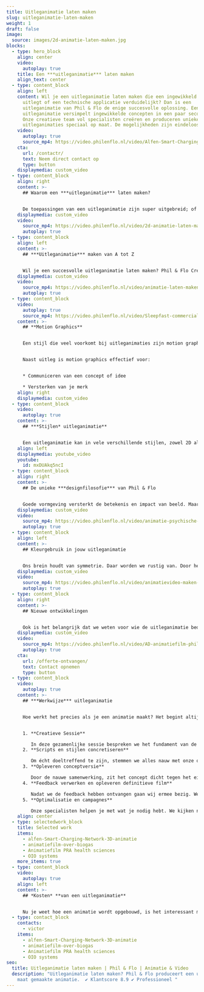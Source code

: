 ```yaml
---
title: Uitleganimatie laten maken
slug: uitleganimatie-laten-maken
weight: 1
draft: false
image:
  source: images/2d-animatie-laten-maken.jpg
blocks:
  - type: hero_block
    align: center
    video:
      autoplay: true
    title: Een ***uitleganimatie*** laten maken
    align_text: center
  - type: content_block
    align: left
    content: Wil je een uitleganimatie laten maken die een ingewikkeld proces
      uitlegt of een technische applicatie verduidelijkt? Dan is een
      uitleganimatie van Phil & Flo de enige succesvolle oplossing. Een
      uitleganimatie versimpelt ingewikkelde concepten in een paar seconden.
      Onze creatieve team vol specialisten creëren en produceren unieke
      uitleganimaties speciaal op maat. De mogelijkheden zijn eindeloos.
    video:
      autoplay: true
      source_mp4: https://video.philenflo.nl/video/Alfen-Smart-Charging-Network-Philenflo.mp4
    cta:
      url: /contactr/
      text: Neem direct contact op
      type: button
    displaymedia: custom_video
  - type: content_block
    align: right
    content: >-
      ## Waarom een ***uitleganimatie*** laten maken?


      De toepassingen van een uitleganimatie zijn super uitgebreid; of het nu gaat om het communiceren van een ingewikkelde boodschap of het verduidelijken van een product of dienst. Wij maken door middel van onze unieke uitleganimaties op een laagdrempelige en vooral heldere manier inzichtelijk wat jij wilt vertellen. Zo wordt jouw verhaal als uitleganimatie niet alleen toegankelijk, maar ook aantrekkelijk!
    displaymedia: custom_video
    video:
      source_mp4: https://video.philenflo.nl/video/2d-animatie-laten-maken-phil-en-flo-Phil-en-Flo.mp4
      autoplay: true
  - type: content_block
    align: left
    content: >-
      ## ***Uitleganimatie*** maken van A tot Z


      Wil je een succesvolle uitleganimatie laten maken? Phil & Flo Creative Studio regelt het voor je. Iedere uitleganimatie is maatwerk en gemaakt in de huisstijl van jouw bedrijf. Dit betekent dat onze hoogwaardige uitleganimaties vanaf het begin voor jou zijn ontworpen en gecreëerd door onze vakmensen. Daarnaast zijn we als videomarketing specialist uitstekend in staat om je uitleganimatie op een succesvolle manier te plaatsen, zodat je video ook echt gezien wordt!
    displaymedia: custom_video
    video:
      source_mp4: https://video.philenflo.nl/video/animatie-laten-maken-phil-en-flo.mp4
      autoplay: true
  - type: content_block
    video:
      autoplay: true
      source_mp4: https://video.philenflo.nl/video/Sleepfast-commercial.mp4
    content: >-
      ## **Motion Graphics**


      Een stijl die veel voorkomt bij uitleganimaties zijn motion graphics. In het kort zijn motion graphics geanimeerde grafische elementen, verwerkt in een aantrekkelijke film. Motion graphics zijn effectief voor je merkidentiteit door de sterke herkenbaarheid in kleur en vorm. Motion graphics zijn ook effectief om cijfers of data te communiceren. Motion graphics komen zowel met als zonder voice-over voor. Motion graphics zijn in 2D en 3D. Een combinatie van beiden wordt steeds populairder.


      Naast uitleg is motion graphics effectief voor:


      * Communiceren van een concept of idee

      * Versterken van je merk
    align: right
    displaymedia: custom_video
  - type: content_block
    video:
      autoplay: true
    content: >-
      ## ***Stijlen* uitleganimatie**


      Een uitleganimatie kan in vele verschillende stijlen, zowel 2D als 3D. Belangrijk is dat de stijl past bij het doel van de video. Zo gebruik  je voor de uitleg van een [softwareproduct](https://www.philenflo.nl/portfolio/documizers/) een totaal andere stijl, dan een uitleganimatie voor een [laadpaal](https://www.philenflo.nl/portfolio/alfen-smart-charging-network-3d-animatie/). En voor het [aanmeldproces](https://www.philenflo.nl/portfolio/animatiefilm-pra-health-sciences/) voor een medisch onderzoek weer een andere stijl dan een [vertical farming](https://www.philenflo.nl/portfolio/kg-systems-3d-animatie-vertical-farming/) systeem. Om de juiste stijl te bepalen doe je onderzoek naar je doelgroep. Hoe ziet deze groep eruit? Waar ligt hun (informatie)behoefte en wat is het doel van de video (leads, autoriteit, uitleg, promotie). Ons team helpt je met het vinden van de juiste stijl voor jouw animaties.
    align: left
    displaymedia: youtube_video
    youtube:
      id: mxDUAkq5ncI
  - type: content_block
    align: right
    content: >-
      ## De unieke ***designfilosofie*** van Phil & Flo


      Goede vormgeving versterkt de betekenis en impact van beeld. Maar wat is goede vormgeving? Vroeger dacht men de ideale verhoudingen van vormen te vinden in de Gulden Snede. Tegenwoordig hebben die oude regels plaatsgemaakt voor persoonlijk stijlonderzoek, want ultieme schoonheid is voor iedereen anders. Wij horen graag wat je wil vertellen en stellen, door middel van de juiste kleuren, lijnen, vormen, muziek en geluiden, een authentieke beeldtaal voor je uitleganimatie samen.
    displaymedia: custom_video
    video:
      source_mp4: https://video.philenflo.nl/video/animatie-psychische-zorg.mp4
      autoplay: true
  - type: content_block
    align: left
    content: >-
      ## Kleurgebruik in jouw uitleganimatie


      Ons brein houdt van symmetrie. Daar worden we rustig van. Door het gebruik van symmetrie in je vormgeving kun je een veilige, vertrouwde boodschap overbrengen. Asymmetrische beelden zorgen daarentegen voor chaos, prikkelingen en zetten aan tot actie. Ook kleuren spelen hierbij een grote rol. Zo staat blauw voor ‘vertrouwen’ en groen voor ‘groei’ en ‘gezondheid’. Rood staat voor gevaar, warmte en actie. Kennis van kleur is dus van groot belang. En laten we dat nu net in ons bezit hebben.
    displaymedia: custom_video
    video:
      source_mp4: https://video.philenflo.nl/video/animatievideo-maken-phil-en-flo.mp4
      autoplay: true
  - type: content_block
    align: right
    content: >-
      ## Nieuwe ontwikkelingen


      Ook is het belangrijk dat we weten voor wie de uitleganimatie bedoeld is en waar deze vertoond zal worden. Want de interpretatie van beeld is, net als geschreven en gesproken taal, tijds- en cultuurgebonden. Daarom zijn wij altijd op de hoogte van de nieuwste ontwikkelingen in binnen- en buitenland, bestuderen en beoefenen we verschillende technieken en gaan we graag het avontuur aan. Vraag vrijblijvend een offerte aan.
    displaymedia: custom_video
    video:
      source_mp4: https://video.philenflo.nl/video/AD-animatiefilm-phil-en-flo.mp4
      autoplay: true
    cta:
      url: /offerte-ontvangen/
      text: Contact opnemen
      type: button
  - type: content_block
    video:
      autoplay: true
    content: >-
      ## ***Werkwijze*** uitleganimatie


      Hoe werkt het precies als je een animatie maakt? Het begint altijd met een creatieve sessie.


      1. **Creatieve Sessie**

         In deze gezamenlijke sessie bespreken we het fundament van de animatie. Hierin wordt alles doorgesproken en wordt de fundering voor de (voice-over)scripts gelegd.
      2. **Scripts en stijlen concretiseren**

         Om écht doeltreffend te zijn, stemmen we alles nauw met onze opdrachtgevers af. Van de stijl tot aan de gekozen stemacteur. In ons werkproces heb je als opdrachtgever altijd één vast contactpersoon die alles weet van jouw project. Wanneer alles definitief is, beginnen we met animeren.
      3. **Opleveren conceptversie**

         Door de nauwe samenwerking, zit het concept dicht tegen het eindresultaat aan. Dit stelt de opdrachtgever in staat om concrete, inhoudelijke feedback te geven.
      4. **Feedback verwerken en opleveren definitieve film**

         Nadat we de feedback hebben ontvangen gaan wij ermee bezig. We verwerken alle feedback en leveren de definitieve film op.
      5. **Optimalisatie en campagnes**

         Onze specialisten helpen je met wat je nodig hebt. We kijken naar de kanalen die je wil inzetten, en leveren de juiste formaten. We optimaliseren de film met ondertiteling, teasers en we zetten eventuele campagnes op.
    align: center
  - type: selectedwork_block
    title: Selected work
    items:
      - alfen-Smart-Charging-Network-3D-animatie
      - animatiefilm-over-biogas
      - Animatiefilm PRA health sciences
      - OIO systems
    more_items: true
  - type: content_block
    video:
      autoplay: true
    align: left
    content: >-
      ## *Kosten* **van een uitleganimatie**


      Nu je weet hoe een animatie wordt opgebouwd, is het interessant meer te weten over de opbouw van de kosten. De kosten van een uitleganimatie zijn afhankelijk van een aantal aspecten, zoals de stijl en lengte. De ene stijl kost meer tijd om te maken dan de andere. Hoe langer de film, hoe meer tijd het kost om te maken. Neem contact met ons op voor advies en een vrijblijvende offerte.
  - type: contact_block
    contacts:
      - victor
    items:
      - alfen-Smart-Charging-Network-3D-animatie
      - animatiefilm-over-biogas
      - Animatiefilm PRA health sciences
      - OIO systems
seo:
  title: Uitleganimatie laten maken | Phil & Flo | Animatie & Video
  description: "Uitleganimatie laten maken? Phil & Flo produceert een unieke op
    maat gemaakte animatie.  ✔ Klantscore 8.9 ✔ Professioneel "
---
```

